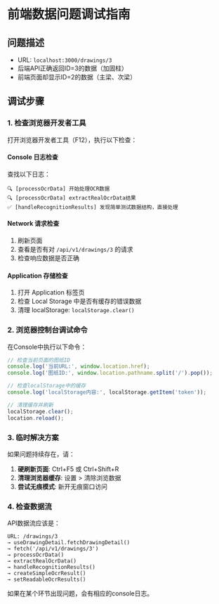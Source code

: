 # 前端数据问题调试指南

## 问题描述
- URL: `localhost:3000/drawings/3`
- 后端API正确返回ID=3的数据（加固柱）
- 前端页面却显示ID=2的数据（主梁、次梁）

## 调试步骤

### 1. 检查浏览器开发者工具

打开浏览器开发者工具（F12），执行以下检查：

#### Console 日志检查
查找以下日志：
```
🔍 [processOcrData] 开始处理OCR数据
🔍 [processOcrData] extractRealOcrData结果
✅ [handleRecognitionResults] 发现简单测试数据结构，直接处理
```

#### Network 请求检查
1. 刷新页面
2. 查看是否有对 `/api/v1/drawings/3` 的请求
3. 检查响应数据是否正确

#### Application 存储检查
1. 打开 Application 标签页
2. 检查 Local Storage 中是否有缓存的错误数据
3. 清理 localStorage: `localStorage.clear()`

### 2. 浏览器控制台调试命令

在Console中执行以下命令：

```javascript
// 检查当前页面的图纸ID
console.log('当前URL:', window.location.href);
console.log('图纸ID:', window.location.pathname.split('/').pop());

// 检查localStorage中的缓存
console.log('localStorage内容:', localStorage.getItem('token'));

// 清理缓存并刷新
localStorage.clear();
location.reload();
```

### 3. 临时解决方案

如果问题持续存在，请：

1. **硬刷新页面**: Ctrl+F5 或 Ctrl+Shift+R
2. **清理浏览器缓存**: 设置 > 清除浏览数据
3. **尝试无痕模式**: 新开无痕窗口访问

### 4. 检查数据流

API数据流应该是：
```
URL: /drawings/3 
→ useDrawingDetail.fetchDrawingDetail() 
→ fetch('/api/v1/drawings/3')
→ processOcrData() 
→ extractRealOcrData() 
→ handleRecognitionResults() 
→ createSimpleOcrResult()
→ setReadableOcrResults()
```

如果在某个环节出现问题，会有相应的console日志。 